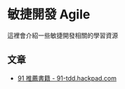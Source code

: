 # 敏捷開發 Agile

這裡會介紹一些敏捷開發相關的學習資源

## 文章
* [91 推薦書籍 - 91-tdd.hackpad.com](https://91-tdd.hackpad.com/91--SCin8rM6vpI)